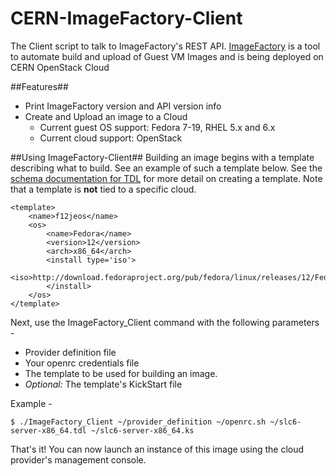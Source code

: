 CERN-ImageFactory-Client
========================

The Client script to talk to ImageFactory's REST API.
[ImageFactory](github.com/redhat-imaging/imagefactory) is a tool to automate build and upload of Guest VM Images and is being deployed on CERN OpenStack Cloud

##Features##
*   Print ImageFactory version and API version info
*   Create and Upload an image to a Cloud
    * Current guest OS support: Fedora 7-19, RHEL 5.x and 6.x
    * Current cloud support: OpenStack


##Using ImageFactory-Client##
Building an image begins with a template describing what to build. See an example
of such a template below. See the [schema documentation for TDL](http://imgfac.org/documentation/tdl/TDL.html)
for more detail on creating a template. Note that a template is **not** tied to
a specific cloud.

    <template>
        <name>f12jeos</name>
        <os>
            <name>Fedora</name>
            <version>12</version>
            <arch>x86_64</arch>
            <install type='iso'>
                <iso>http://download.fedoraproject.org/pub/fedora/linux/releases/12/Fedora/x86_64/os/</iso>
            </install>
        </os>
    </template>


Next, use the ImageFactory_Client command with the following parameters -

* Provider definition file
* Your openrc credentials file
* The template to be used for building an image.
* *Optional:* The template's KickStart file

Example -
```
$ ./ImageFactory_Client ~/provider_definition ~/openrc.sh ~/slc6-server-x86_64.tdl ~/slc6-server-x86_64.ks
```

That's it!  You can now launch an instance of this image using the cloud
provider's management console.
